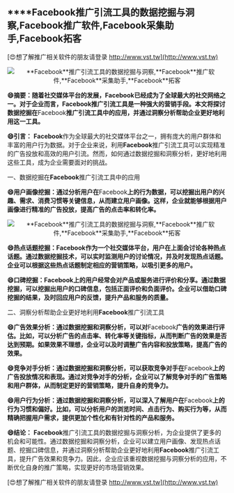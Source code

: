 ## ****Facebook**推广引流工具的数据挖掘与洞察,**Facebook**推广软件,**Facebook**采集助手,**Facebook**拓客**

[😍想了解推广相关软件的朋友请登录 http://www.vst.tw](http://www.vst.tw)

 <center><img src="https://vst.tw/MP4/tuiguang/png/3.png" alt="**Facebook**推广引流工具的数据挖掘与洞察,**Facebook**推广软件,**Facebook**采集助手,**Facebook**拓客"></center>

**😄摘要：随着社交媒体平台的发展，**Facebook**已经成为了全球最大的社交网络之一。对于企业而言，**Facebook**推广引流工具是一种强大的营销手段。本文将探讨数据挖掘在**Facebook**推广引流工具中的应用，并通过洞察分析帮助企业更好地利用这一工具。**

**😄引言：**
**Facebook**作为全球最大的社交媒体平台之一，拥有庞大的用户群体和丰富的用户行为数据。对于企业来说，利用**Facebook**推广引流工具可以实现精准的广告投放和高效的用户引流。然而，如何通过数据挖掘和洞察分析，更好地利用这些工具，成为企业需要面对的挑战。

一、数据挖掘在**Facebook**推广引流工具中的应用

**😄用户画像挖掘：通过分析用户在**Facebook**上的行为数据，可以挖掘出用户的兴趣、需求、消费习惯等关键信息，从而建立用户画像。这样，企业就能够根据用户画像进行精准的广告投放，提高广告的点击率和转化率。**

 <center><img src="https://vst.tw/MP4/tuiguang/png/1.png" alt="**Facebook**推广引流工具的数据挖掘与洞察,**Facebook**推广软件,**Facebook**采集助手,**Facebook**拓客"></center>

**😄热点话题挖掘：**Facebook**作为一个社交媒体平台，用户在上面会讨论各种热点话题。通过数据挖掘技术，可以实时监测用户的讨论情况，并及时发现热点话题。企业可以根据这些热点话题制定相应的营销策略，以吸引更多的用户。**

**😄口碑挖掘：**Facebook**上的用户经常会对产品或服务进行评价和分享。通过数据挖掘，可以挖掘出用户的口碑信息，包括正面评价和负面评价。企业可以借助口碑挖掘的结果，及时回应用户的反馈，提升产品和服务的质量。**

二、洞察分析帮助企业更好地利用**Facebook**推广引流工具

**😄广告效果分析：通过数据挖掘和洞察分析，可以对**Facebook**广告的效果进行评估。比如，可以分析广告的点击率、转化率等关键指标，从而判断广告的效果是否达到预期。如果效果不理想，企业可以及时调整广告内容和投放策略，提高广告的效果。**

**😄竞争对手分析：通过数据挖掘和洞察分析，可以获取竞争对手在**Facebook**上的广告投放情况和表现。通过对竞争对手的分析，企业可以了解竞争对手的广告策略和用户群体，从而制定更好的营销策略，提升自身的竞争力。**

**😄用户行为分析：通过数据挖掘和洞察分析，可以深入了解用户在**Facebook**上的行为习惯和偏好。比如，可以分析用户的浏览时间、点击行为、购买行为等，从而精确把握用户需求，提供更加个性化和有针对性的产品和服务。**

**😄结论：**
**Facebook**推广引流工具的数据挖掘与洞察分析，为企业提供了更多的机会和可能性。通过数据挖掘和洞察分析，企业可以建立用户画像、发现热点话题、挖掘口碑信息，并通过洞察分析帮助企业更好地利用**Facebook**推广引流工具，提升广告效果和竞争力。因此，企业应该重视数据挖掘与洞察分析的应用，不断优化自身的推广策略，实现更好的市场营销效果。

[😍想了解推广相关软件的朋友请登录 http://www.vst.tw](http://www.vst.tw)



